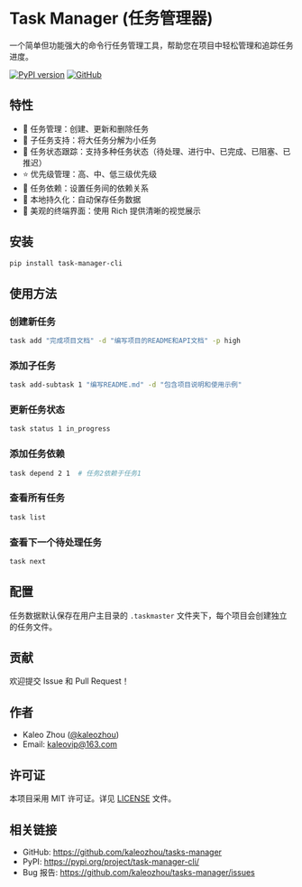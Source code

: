 # Task Manager (任务管理器)

一个简单但功能强大的命令行任务管理工具，帮助您在项目中轻松管理和追踪任务进度。

[![PyPI version](https://badge.fury.io/py/task-manager-cli.svg)](https://badge.fury.io/py/task-manager-cli)
[![GitHub](https://img.shields.io/github/license/kaleozhou/tasks-manager)](https://github.com/kaleozhou/tasks-manager)

## 特性

- 📝 任务管理：创建、更新和删除任务
- 🌲 子任务支持：将大任务分解为小任务
- 🔄 任务状态跟踪：支持多种任务状态（待处理、进行中、已完成、已阻塞、已推迟）
- ⭐ 优先级管理：高、中、低三级优先级
- 🔗 任务依赖：设置任务间的依赖关系
- 💾 本地持久化：自动保存任务数据
- 🎨 美观的终端界面：使用 Rich 提供清晰的视觉展示

## 安装

```bash
pip install task-manager-cli
```

## 使用方法

### 创建新任务

```bash
task add "完成项目文档" -d "编写项目的README和API文档" -p high
```

### 添加子任务

```bash
task add-subtask 1 "编写README.md" -d "包含项目说明和使用示例"
```

### 更新任务状态

```bash
task status 1 in_progress
```

### 添加任务依赖

```bash
task depend 2 1  # 任务2依赖于任务1
```

### 查看所有任务

```bash
task list
```

### 查看下一个待处理任务

```bash
task next
```

## 配置

任务数据默认保存在用户主目录的 `.taskmaster` 文件夹下，每个项目会创建独立的任务文件。

## 贡献

欢迎提交 Issue 和 Pull Request！

## 作者

- Kaleo Zhou ([@kaleozhou](https://github.com/kaleozhou))
- Email: kaleovip@163.com

## 许可证

本项目采用 MIT 许可证。详见 [LICENSE](LICENSE) 文件。

## 相关链接

- GitHub: https://github.com/kaleozhou/tasks-manager
- PyPI: https://pypi.org/project/task-manager-cli/
- Bug 报告: https://github.com/kaleozhou/tasks-manager/issues 